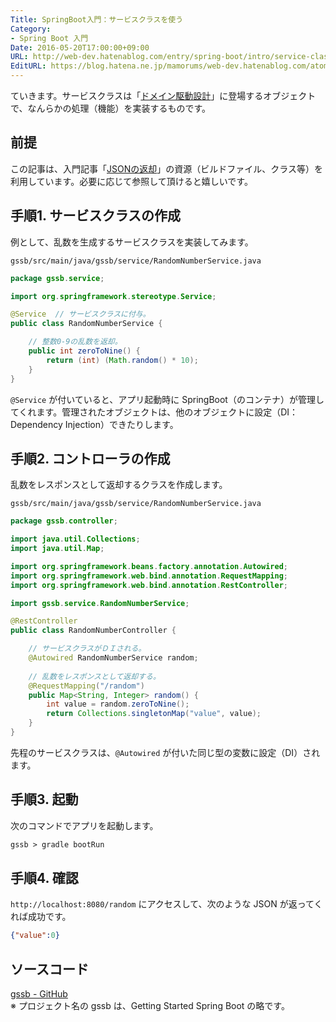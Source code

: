 ```yaml
---
Title: SpringBoot入門：サービスクラスを使う
Category:
- Spring Boot 入門
Date: 2016-05-20T17:00:00+09:00
URL: http://web-dev.hatenablog.com/entry/spring-boot/intro/service-class
EditURL: https://blog.hatena.ne.jp/mamorums/web-dev.hatenablog.com/atom/entry/10328749687179105969
---
```


ていきます。サービスクラスは「[ドメイン駆動設計](https://ja.wikipedia.org/wiki/%E3%83%89%E3%83%A1%E3%82%A4%E3%83%B3%E9%A7%86%E5%8B%95%E8%A8%AD%E8%A8%88)」に登場するオブジェクトで、なんらかの処理（機能）を実装するものです。


## 前提
この記事は、入門記事「[JSONの返却](/entry/spring-boot/intro/response-json)」の資源（ビルドファイル、クラス等）を利用しています。必要に応じて参照して頂けると嬉しいです。


## 手順1. サービスクラスの作成
例として、乱数を生成するサービスクラスを実装してみます。

`gssb/src/main/java/gssb/service/RandomNumberService.java`

```java
package gssb.service;

import org.springframework.stereotype.Service;

@Service  // サービスクラスに付与。
public class RandomNumberService {

	// 整数0-9の乱数を返却。
	public int zeroToNine() {
		return (int) (Math.random() * 10);
	}
}
```

`@Service` が付いていると、アプリ起動時に SpringBoot（のコンテナ）が管理してくれます。管理されたオブジェクトは、他のオブジェクトに設定（DI：Dependency Injection）できたりします。


## 手順2. コントローラの作成
乱数をレスポンスとして返却するクラスを作成します。

`gssb/src/main/java/gssb/service/RandomNumberService.java`

```java
package gssb.controller;

import java.util.Collections;
import java.util.Map;

import org.springframework.beans.factory.annotation.Autowired;
import org.springframework.web.bind.annotation.RequestMapping;
import org.springframework.web.bind.annotation.RestController;

import gssb.service.RandomNumberService;

@RestController
public class RandomNumberController {

	// サービスクラスがＤＩされる。
	@Autowired RandomNumberService random;
	
	// 乱数をレスポンスとして返却する。
	@RequestMapping("/random")
    public Map<String, Integer> random() {
        int value = random.zeroToNine();
        return Collections.singletonMap("value", value);
    }
}
```

先程のサービスクラスは、`@Autowired` が付いた同じ型の変数に設定（DI）されます。


## 手順3. 起動
次のコマンドでアプリを起動します。

```txt
gssb > gradle bootRun
```


## 手順4. 確認
`http://localhost:8080/random` にアクセスして、次のような JSON が返ってくれば成功です。

```json
{"value":0}
```


## ソースコード
[gssb - GitHub](https://github.com/mamorum/blog/tree/master/code/gssb)  
※ プロジェクト名の gssb は、Getting Started Spring Boot の略です。
